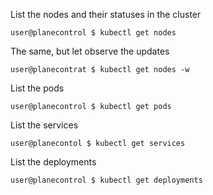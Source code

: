 List the nodes and their statuses in the cluster
```
user@planecontrol $ kubectl get nodes
```

The same, but let observe the updates
```
user@planecontrat $ kubectl get nodes -w
```

List the pods
```
user@planecontrol $ kubectl get pods
```

List the services
```
user@planecontol $ kubectl get services
```

List the deployments
```
user@planecontrol $ kubectl get deployments
```
